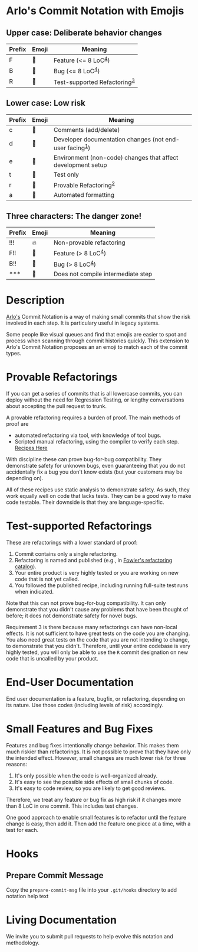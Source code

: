 # Arlo's Commit Notation with Emojis

## Upper case: Deliberate behavior changes

| Prefix  | Emoji | Meaning                                                   |
| ------- | ----- | --------------------------------------------------------- |
| F       | :gem: | Feature (<= 8 LoC<sup>[4]</sup>)                          |
| B       | :bug: | Bug (<= 8 LoC<sup>[4]</sup>)                              |
| R       | :art: | Test-supported Refactoring<sup>[3]</sup>                  |

## Lower case: Low risk

| Prefix  | Emoji   | Meaning                                                             |
| ------- | ------- | ------------------------------------------------------------------- |
| c       | :memo:  | Comments (add/delete)                                               |
| d       | :book:  | Developer documentation changes (not end-user facing<sup>[1]</sup>) |
| e       | :herb:  | Environment (non-code) changes that affect development setup        |
| t       | :tada:  | Test only                                                           |
| r       | :rose:  | Provable Refactoring<sup>[2]</sup>                                  |
| a       | :robot: | Automated formatting                                                |

## Three characters: The danger zone!

| Prefix  | Emoji  | Meaning                                                   |
| ------- | ------ | --------------------------------------------------------- |
| !!!     | :fire: | Non-provable refactoring                                  |
| F!!     | :ring: | Feature (> 8 LoC<sup>[4]</sup>)                           |
| B!!     | :ant:  | Bug (> 8 LoC<sup>[4]</sup>)                               |
| ***     | :poop: | Does not compile intermediate step                        |

# Description

[Arlo's](https://twitter.com/arlobelshee) Commit Notation is a way of making small commits that show the risk involved in each step. It is particulary useful in legacy systems. 

Some people like visual queues and find that emojis are easier to spot and process when scanning through commit histories quickly. This extension to Arlo's Commit Notation proposes an an emoji to match each of the commit types.  

# Provable Refactorings
[2]:#provable-refactorings

If you can get a series of commits that is all lowercase commits, you can deploy without the need for Regression Testing, or lengthy conversations about accepting the pull request to trunk.

A provable refactoring requires a burden of proof. The main methods of proof are
* automated refactoring via tool, with knowledge of tool bugs.
* Scripted manual refactoring, using the compiler to verify each step. [Recipes Here](https://github.com/InnovatingTeams/provable-refactorings)

With discipline these can prove bug-for-bug compatibility. They demonstrate safety for unknown bugs, even guaranteeing that you do not accidentally fix a bug you don't know exists (but your customers may be depending on).

All of these recipes use static analysis to demonstrate safety. As such, they work equally well on code that lacks tests. They can be a good way to make code testable. Their downside is that they are language-specific.

# Test-supported Refactorings
[3]:#test-supported-refactorings

These are refactorings with a lower standard of proof:
1. Commit contains only a single refactoring.
2. Refactoring is named and published (e.g., in [Fowler's refactoring catalog](https://refactoring.com/catalog/)).
3. Your entire product is very highly tested or you are working on new code that is not yet called.
4. You followed the published recipe, including running full-suite test runs when indicated.

Note that this can not prove bug-for-bug compatibility. It can only demonstrate that you didn't cause any problems that have been thought of before; it does not demonstrate safety for novel bugs.

Requirement 3 is there because many refactorings can have non-local effects. It is not sufficient to have great tests on the code you are changing. You also need great tests on the code that you are not intending to change, to demonstrate that you didn't. Therefore, until your entire codebase is very highly tested, you will only be able to use the `R` commit designation on new code that is uncalled by your product.

# End-User Documentation
[1]:#end-user-documentation

End user documentation is a feature, bugfix, or refactoring, depending on its nature. Use those codes (including levels of risk) accordingly.

# Small Features and Bug Fixes
[4]:#small-features-and-bug-fixes

Features and bug fixes intentionally change behavior. This makes them much riskier than refactorings. It is not possible to prove that they have only the intended effect. However, small changes are much lower risk for three reasons:

1. It's only possible when the code is well-organized already.
2. It's easy to see the possible side effects of small chunks of code.
3. It's easy to code review, so you are likely to get good reviews.

Therefore, we treat any feature or bug fix as high risk if it changes more than 8 LoC in one commit. This includes test changes.

One good approach to enable small features is to refactor until the feature change is easy, then add it. Then add the feature one piece at a time, with a test for each.

# Hooks

## Prepare Commit Message
Copy the `prepare-commit-msg` file into your `.git/hooks` directory to add notation help text

# Living Documentation

We invite you to submit pull requests to help evolve this notation and methodology.
